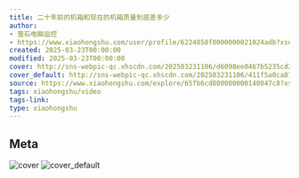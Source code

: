 ```yaml
---
title: 二十年前的机箱和现在的机箱质量到底差多少
author:
- 萤石电脑监控
- https://www.xiaohongshu.com/user/profile/6224058f0000000021024adb?xsec_token=undefined
created: 2025-03-23T00:00:00
modified: 2025-03-23T00:00:00
cover: http://sns-webpic-qc.xhscdn.com/202503231106/d6098ee0467b5235cd2e7ff7c0094d30/1040g2sg310j790ds6i6g5oh40m7ocimrh661jko!nc_n_webp_prv_1
cover_default: http://sns-webpic-qc.xhscdn.com/202503231106/411f5a0ca87724b9d0ac06c9c7cab536/1040g2sg310j790ds6i6g5oh40m7ocimrh661jko!nc_n_webp_mw_1
source: https://www.xiaohongshu.com/explore/65fb6cd800000000140047c8?xsec_token=ABsoZE55C0Y1XgVT8SH9ndu5puxj2SxK_uHzc7EjdWsI8=
tags: xiaohongshu/video
tags-link:
type: xiaohongshu
---
```


## Meta

![cover](http://sns-webpic-qc.xhscdn.com/202503231106/d6098ee0467b5235cd2e7ff7c0094d30/1040g2sg310j790ds6i6g5oh40m7ocimrh661jko!nc_n_webp_prv_1)
![cover_default](http://sns-webpic-qc.xhscdn.com/202503231106/411f5a0ca87724b9d0ac06c9c7cab536/1040g2sg310j790ds6i6g5oh40m7ocimrh661jko!nc_n_webp_mw_1)
